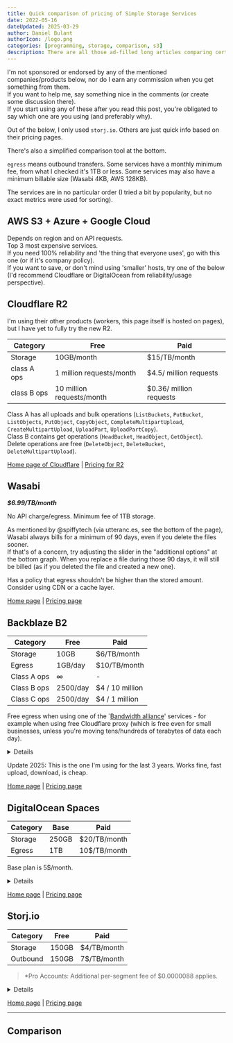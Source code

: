 ```yaml
---
title: Quick comparison of pricing of Simple Storage Services
date: 2022-05-16
dateUpdated: 2025-03-29
author: Daniel Bulant
authorIcon: /logo.png
categories: [programming, storage, comparison, s3]
description: There are all those ad-filled long articles comparing certain things (in this case, simple storage services, or S3), usually auto generated. So here's a note for my future self in a format I like now.
---
```


<script>
    import Compare from "./_compare/Compare.svelte";
</script>

I'm not sponsored or endorsed by any of the mentioned companies/products below, nor do I earn any commission when you get something from them.  
If you want to help me, say something nice in the comments (or create some discussion there).  
If you start using any of these after you read this post, you're obligated to say which one are you using (and preferably why).

Out of the below, I only used `storj.io`. Others are just quick info based on their pricing pages.

There's also a simplified comparison tool at the bottom.

`egress` means outbound transfers. Some services have a monthly minimum fee, from what I checked it's 1TB or less. Some services may also have a minimum billable size (Wasabi 4KB, AWS 128KB).

The services are in no particular order (I tried a bit by popularity, but no exact metrics were used for sorting).

## AWS S3 + Azure + Google Cloud

Depends on region and on API requests.  
Top 3 most expensive services.  
If you need 100% reliability and 'the thing that everyone uses', go with this one (or if it's company policy).  
If you want to save, or don't mind using 'smaller' hosts, try one of the below (I'd recommend Cloudflare or DigitalOcean from reliability/usage perspective).

## Cloudflare R2

I'm using their other products (workers, this page itself is hosted on pages), but I have yet to fully try the new R2.

| Category | Free | Paid |
| -------- | ---- | ---- |
| Storage | 10GB/month | $15/TB/month |
| class A ops | 1 million requests/month | $4.5/ million requests |
| class B ops | 10 million requests/month | $0.36/ million requests |

Class A has all uploads and bulk operations (`ListBuckets`, `PutBucket`, `ListObjects`, `PutObject`, `CopyObject`, `CompleteMultipartUpload`, `CreateMultipartUpload`, `UploadPart`, `UploadPartCopy`).  
Class B contains get operations (`HeadBucket`, `HeadObject`, `GetObject`).  
Delete operations are free (`DeleteObject`, `DeleteBucket`, `DeleteMultipartUpload`).  

[Home page of Cloudflare](https://cloudflare.com) | [Pricing for R2](https://developers.cloudflare.com/r2/platform/pricing/)

## Wasabi

***$6.99/TB/month***

No API charge/egress. Minimum fee of 1TB storage.

As mentioned by @spiffytech (via utteranc.es, see the bottom of the page), Wasabi always bills for a minimum of 90 days, even if you delete the files sooner.  
If that's of a concern, try adjusting the slider in the "additional options" at the bottom graph. When you replace a file during those 90 days, it will still be billed (as if you deleted the file and created a new one).

Has a policy that egress shouldn't be higher than the stored amount. Consider using CDN or a cache layer.

[Home page](https://wasabi.com) | [Pricing page](https://wasabi.com/cloud-storage-pricing/)

## Backblaze B2

| Category | Free | Paid |
| -------- | ---- | ---- |
| Storage | 10GB | $6/TB/month |
| Egress | 1GB/day | $10/TB/month |
| Class A ops | $\infty$ | - |
| Class B ops | 2500/day | $4 / 10 million |
| Class C ops | 2500/day | $4 / 1 million |

Free egress when using one of the `[Bandwidth alliance](https://www.cloudflare.com/bandwidth-alliance/)' services - for example when using free Cloudflare proxy (which is free even for small businesses, unless you're moving tens/hundreds of terabytes of data each day).

<details>
    <summary>Details</summary>

    ### Class A
    
    Uploads, deletes (of objects and buckets), aborts (of multipart uploads).

    ### Class B

    Downloads (and getting metadata of objects). This doesn't count as egress, so it's still paid even when over 'Bandwidth alliance'.

    ### Class C

    Copy, Create bucket, CORS bucket management, bucket information, listing.
</details>

Update 2025: This is the one I'm using for the last 3 years. Works fine, fast upload, download, is cheap.

[Home page](https://backblaze.com) | [Pricing page](https://www.backblaze.com/b2/cloud-storage-pricing.html)

## DigitalOcean Spaces

| Category | Base | Paid |
| ----- | --- | --- |
| Storage | 250GB | $20/TB/month |
| Egress | 1TB | 10$/TB/month |

Base plan is 5$/month.

<details>
    <summary>Details</summary>
    Egress is kinda funky, but essentially it's free when transfering to droplets (VMs) in the same region, otherwise it's paid.

    Digital Ocean also has some kind of CDN for free bundled, and when using CDN only egress from Spaces to CDN is counted.

    To find pricing for Spaces, I had to open up `pricing` page from their homepage, scroll down, click `spaces` card, click `learn more` link in the description, scroll down, click `product docs`, and then it showed the pricing itself.

    They have rate limits for API requests in place (see [Pricing page](https://docs.digitalocean.com/products/spaces)). Of those the most notable one
    is that you can only do 5 `PUT` or `COPY` requests in 5 minutse for any object (file) in Spaces.  
    As a side note, they use non-standard `503 Slow Down` (normally `Service Unavailable`) error code instead of the more common `429 Too Many Requests` (part of RFC 6585).
</details>

[Home page](https://digitalocean.com) | [Pricing page](https://docs.digitalocean.com/products/spaces)

## Storj.io

| Category | Free | Paid |
| -------- | ---- | ---- |
| Storage | 150GB | $4/TB/month |
| Outbound | 150GB | 7$/TB/month |

> *Pro Accounts: Additional per-segment fee of $0.0000088 applies.


<details>
    <summary>Details</summary>

    When uploading via CLI/libraries, their software splits the files into segments, each of which is stored on multiple machines at once for redundancy. S3 gateway does that for you, and I don't know how exactly the file is split into segments. Segment price is not part of the comparison at the end.
  
    Really slow uploads (when using the S3 gateway, it's possible if you use the CLI/libraries that it's faster), downloads usable, but I'd still recommend putting it behind Cloudflare or similar proxy if you're storing mostly small user uploads.  
    It should be more secure that the others, in that if you don't use the S3 gateway but rather their open-source CLI/libraries, it encrypts the file locally with the specified key, and uploads a part of the file to multiple machines, so none of the machines can read your file.  
    Also, they're not the one's running all of the machines on which files are stored - they pay members for their excess storage if they install Storj's daemon.  
    S3 gateway has server-side encryption.  

    They cannot retrieve the files if you lose the keys.
</details>

[Home page](https://storj.io) | [Pricing page](https://www.storj.io/pricing)

---

## Comparison

<Compare />